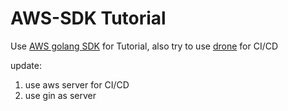 # AWS-SDK Tutorial

Use [AWS golang SDK](https://github.com/aws/aws-sdk-go) for Tutorial, also try to use  [drone](https://github.com/drone/drone) for CI/CD 

update:
1. use aws server for CI/CD
2. use gin as server